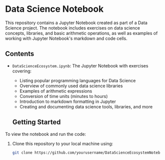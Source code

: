 # Data Science Notebook

This repository contains a Jupyter Notebook created as part of a Data Science project. The notebook includes exercises on data science concepts, libraries, and basic arithmetic operations, as well as examples of working with Jupyter Notebook's markdown and code cells.

## Contents

- `DataScienceEcosystem.ipynb`: The Jupyter Notebook with exercises covering:
  - Listing popular programming languages for Data Science
  - Overview of commonly used data science libraries
  - Examples of arithmetic expressions
  - Conversion of time units (minutes to hours)
  - Introduction to markdown formatting in Jupyter
  - Creating and documenting data science tools, libraries, and more
 

  ## Getting Started

To view the notebook and run the code:

1. Clone this repository to your local machine using:
   ```bash
   git clone https://github.com/yourusername/DataScienceEcosystemNotebook.git
